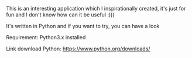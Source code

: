 This is an interesting application which I inspirationally created, it's just for fun and I don't know how can it be useful :)))

It's written in Python and if you want to try, you can have a look

Requirement: Python3.x installed

Link download Python: https://www.python.org/downloads/